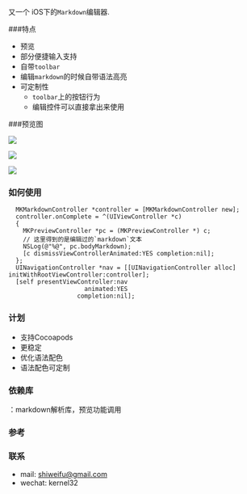 
又一个 iOS下的`Markdown`编辑器.

###特点

 - 预览
 - 部分便捷输入支持
 - 自带`toolbar`
 - 编辑`markdown`的时候自带语法高亮
 - 可定制性
   - `toolbar`上的按钮行为
   - 编辑控件可以直接拿出来使用
 
###预览图

![](https://raw.githubusercontent.com/shiweifu/Moleskine/master/Screenshots/1.png)

![](https://raw.githubusercontent.com/shiweifu/Moleskine/master/Screenshots/2.png)

![](https://raw.githubusercontent.com/shiweifu/Moleskine/master/Screenshots/3.png)

### 如何使用

```
  MKMarkdownController *controller = [MKMarkdownController new];
  controller.onComplete = ^(UIViewController *c)
  {
    MKPreviewController *pc = (MKPreviewController *) c;
    // 这里得到的是编辑过的`markdown`文本
    NSLog(@"%@", pc.bodyMarkdown);
    [c dismissViewControllerAnimated:YES completion:nil];
  };
  UINavigationController *nav = [[UINavigationController alloc] initWithRootViewController:controller];
  [self presentViewController:nav
                     animated:YES
                   completion:nil];

```

### 计划

 - 支持Cocoapods
 - 更稳定
 - 优化语法配色
 - 语法配色可定制

### 依赖库
 [](https://github.com/mdiep/MMMarkdown)：markdown解析库，预览功能调用

### 参考

 [](https://github.com/ruddfawcett/RFMarkdownTextView)
 [](https://github.com/indragiek/MarkdownTextView)


### 联系

 - mail: shiweifu@gmail.com
 - wechat: kernel32
